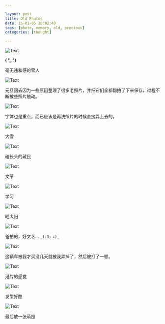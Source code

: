 ```yaml
---

layout: post
title: Old Photos
date: 15-01-05 20:02:40
tags: [phote, memory, old, precious]
categories: [thought]

---
```


![Text]({{site.url}}/assets/blog_img/2015-01-05-old-photos/IMG_9182.JPG)

**( °_ °)**

毫无违和感的雪人

<!-- more -->

![Text]({{site.url}}/assets/blog_img/2015-01-05-old-photos/IMG_9208.JPG)

元旦回去因为一些原因整理了很多老照片，并把它们全都翻拍了下来保存，过程不断被些照片触动。 

![Text]({{site.url}}/assets/blog_img/2015-01-05-old-photos/IMG_9294.JPG) 

字体也是重点，而已应该是再洗照片的时候直接弄上去的。

![Text]({{site.url}}/assets/blog_img/2015-01-05-old-photos/IMG_9307.JPG) 

大雪

![Text]({{site.url}}/assets/blog_img/2015-01-05-old-photos/IMG_9308.JPG) 

磕长头的藏民

![Text]({{site.url}}/assets/blog_img/2015-01-05-old-photos/IMG_9541.JPG) 

文革

![Text]({{site.url}}/assets/blog_img/2015-01-05-old-photos/IMG_9580.JPG) 

学习

![Text]({{site.url}}/assets/blog_img/2015-01-05-old-photos/IMG_9279.JPG)

晒太阳

![Text]({{site.url}}/assets/blog_img/2015-01-05-old-photos/IMG_9319.JPG)

爸拍的，好文艺...  `_(:3」∠)_`

![Text]({{site.url}}/assets/blog_img/2015-01-05-old-photos/IMG_9431.JPG)

这辆车被我才买没几天就被我弄掉了，然后被打了一顿。

![Text]({{site.url}}/assets/blog_img/2015-01-05-old-photos/IMG_9469.JPG) 

港片的感觉

![Text]({{site.url}}/assets/blog_img/2015-01-05-old-photos/IMG_9575.JPG) 

发型好酷

![Text]({{site.url}}/assets/blog_img/2015-01-05-old-photos/IMG_9665.JPG)

最后放一张萌照